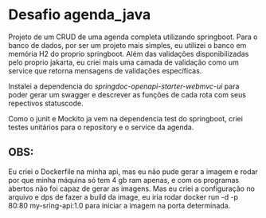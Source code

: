 # Desafio agenda_java

Projeto de um CRUD de uma agenda completa utilizando springboot. Para o banco de dados, por ser um projeto mais simples, eu utilizei o banco em memória H2 do proprio springboot. 
Além das validações disponibilizadas pelo proprio jakarta, eu criei mais uma camada de validação como um service que retorna mensagens de validações específicas.

Instalei a dependencia do _springdoc-openapi-starter-webmvc-ui_ para poder gerar um swagger e descrever as funções de cada rota com seus repectivos statuscode.

Como o junit e Mockito ja vem na dependencia test do springboot, criei testes unitários para o repository e o service da agenda.

## OBS:

Eu criei o Dockerfile na minha api, mas eu não pude gerar a imagem e rodar por que minha máquina só tem 4 gb ram apenas, e com os programas abertos não foi capaz de gerar as imagens.
Mas eu criei a configuração no arquivo e dps de fazer a build da image, eu iria rodar docker run -d -p 80:80 my-sring-api:1.0 para iniciar a imagem na porta determinada.
